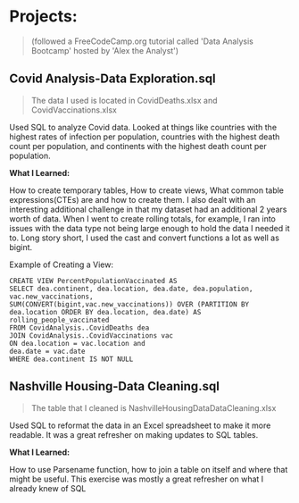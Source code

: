 # Projects:
> (followed a FreeCodeCamp.org tutorial called 'Data Analysis Bootcamp' hosted by 'Alex the Analyst')

## Covid Analysis-Data Exploration.sql
> The data I used is located in CovidDeaths.xlsx and CovidVaccinations.xlsx

Used SQL to analyze Covid data. Looked at things like countries with the highest rates of infection per population, countries with the highest death count per population, and continents with the highest death count per population. 

**What I Learned:**

How to create temporary tables, How to create views, What common table expressions(CTEs) are and how to create them. I also dealt with an interesting additional challenge in that my dataset had an additional 2 years worth of data. When I went to create rolling totals, for example, I ran into issues with the data type not being large enough to hold the data I needed it to. Long story short, I used the cast and convert functions a lot as well as bigint.

Example of Creating a View:  

`CREATE VIEW PercentPopulationVaccinated AS`  
  `SELECT dea.continent, dea.location, dea.date, dea.population, vac.new_vaccinations,`  
  `SUM(CONVERT(bigint,vac.new_vaccinations)) OVER (PARTITION BY dea.location ORDER BY dea.location, dea.date) AS rolling_people_vaccinated`  
  `FROM CovidAnalysis..CovidDeaths dea`  
  `JOIN CovidAnalysis..CovidVaccinations vac`  
	  `ON dea.location = vac.location and`  
	  `dea.date = vac.date`  
  `WHERE dea.continent IS NOT NULL`  

## Nashville Housing-Data Cleaning.sql
> The table that I cleaned is NashvilleHousingDataDataCleaning.xlsx  

Used SQL to reformat the data in an Excel spreadsheet to make it more readable. It was a great refresher on making updates to SQL tables.

**What I Learned:** 

How to use Parsename function, how to join a table on itself and where that
might be useful. This exercise was mostly a great refresher on what I already knew of SQL
